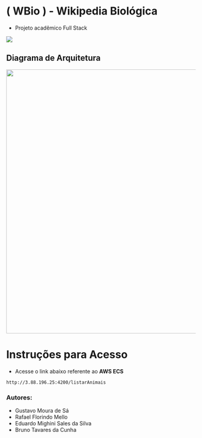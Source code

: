 # ( WBio ) - Wikipedia Biológica
- Projeto acadêmico Full Stack


<img src="https://github.com/user-attachments/assets/08b19a54-7b90-4b97-87af-5dab14987182" align='center'>

## Diagrama de Arquitetura

<img src="https://github.com/user-attachments/assets/5a16d2e3-7d8b-44fd-bc88-6f95766034d1" width=700 align='center'>



# Instruções para Acesso

- Acesse o link abaixo referente ao **AWS ECS**

```
http://3.88.196.25:4200/listarAnimais
```

### Autores:
- Gustavo Moura de Sá
- Rafael Florindo Mello
- Eduardo Mighini Sales da Silva
- Bruno Tavares da Cunha
